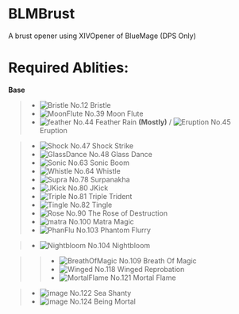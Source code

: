 # BLMBrust
A brust opener using XIVOpener of BlueMage (DPS Only)

# Required Ablities:   
**Base**  

>* ![Bristle](https://github.com/DerekL112211/BLMBrust/assets/30214047/53565a8b-e330-4f41-8cf1-7084a9542ac7) No.12 Bristle  
>*  ![MoonFlute](https://static.icy-veins.com/images/ffxiv/action-icons/medium/003283.png) No.39 Moon Flute
>*  ![feather](https://github.com/DerekL112211/BLMBrust/assets/30214047/8cfc7b87-caec-4322-a0fa-aef898b3f537) No.44 Feather Rain **(Mostly)** / ![Eruption](https://github.com/DerekL112211/BLMBrust/assets/30214047/6706f44d-a2aa-4178-a584-ee3a34df5e8e) No.45 Eruption

>* ![Shock](https://github.com/DerekL112211/BLMBrust/assets/30214047/7be893a0-95ac-433b-907b-372e5a4bbcf8) No.47 Shock Strike
>* ![GlassDance](https://github.com/DerekL112211/BLMBrust/assets/30214047/d99ab1b0-8ba6-42d3-a486-873bd5db38e2)  No.48 Glass Dance
>* ![Sonic](https://github.com/DerekL112211/BLMBrust/assets/30214047/31298892-4874-46ea-9776-877e73df04f8) No.63 Sonic Boom
>* ![Whistle](https://github.com/DerekL112211/BLMBrust/assets/30214047/9b1801eb-8755-40e8-94f3-cfcda6295b2e) No.64 Whistle
>* ![Supra](https://github.com/DerekL112211/BLMBrust/assets/30214047/48e00482-24b7-4c03-8a5e-d9ee35dc2779) No.78 Surpanakha
>* ![JKick](https://github.com/DerekL112211/BLMBrust/assets/30214047/34366e5a-809b-4bf9-9555-1716b76c7399) No.80 JKick
>* ![Triple](https://github.com/DerekL112211/BLMBrust/assets/30214047/6c3f662b-47fd-4ca8-a0a5-92f46ef7cbb9) No.81 Triple Trident
>* ![Tingle](https://static.icy-veins.com/images/ffxiv/action-icons/medium/003332.png) No.82 Tingle  
>* ![Rose](https://github.com/DerekL112211/BLMBrust/assets/30214047/d7a9fc04-8769-475b-af82-52e2113949c6) No.90 The Rose of Destruction
>* ![matra](https://github.com/DerekL112211/BLMBrust/assets/30214047/58ec9fb8-6045-4257-adef-a238058361ea) No.100 Matra Magic
>* ![PhanFlu](https://github.com/DerekL112211/BLMBrust/assets/30214047/3d8594a7-46b0-417a-ab85-b98bd5108b76) No.103 Phantom Flurry

>* ![Nightbloom](https://github.com/DerekL112211/BLMBrust/assets/30214047/2a14d027-83a8-497a-ae1a-2e61bf23c1da) No.104 Nightbloom

>>* ![BreathOfMagic](https://github.com/DerekL112211/BLMBrust/assets/30214047/63729c2f-0a7d-46a2-996d-52675a70c9cc) No.109 Breath Of Magic
>>* ![Winged](https://github.com/DerekL112211/BLMBrust/assets/30214047/ea72b561-4760-4903-a669-d6709df52613) No.118 Winged Reprobation
>>* ![MortalFlame](https://github.com/DerekL112211/BLMBrust/assets/30214047/371a0b0f-0508-4d49-9d81-7e8c2354c21c) No.121 Mortal Flame

>* ![image](https://github.com/DerekL112211/BLMBrust/assets/30214047/8ae84290-803a-4e48-a7eb-7dcb4c8b76b0) No.122 Sea Shanty
>* ![image](https://github.com/DerekL112211/BLMBrust/assets/30214047/fc600419-870f-42dd-b540-c33e3a3503e9) No.124 Being Mortal





